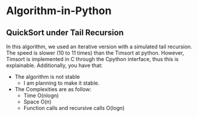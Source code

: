 # Algorithm-in-Python
## QuickSort under Tail Recursion
In this algorithm, we used an iterative version with a simulated tail recursion. The speed is slower (10 to 11 times) than the  Timsort at python. However, Timsort is implemented in C through the Cpython interface, thus this is explainable. 
Additionally, you have that:
+ The algorithm is not stable 
  + I am planning to make it stable.
+ The Complexities are as follow:
  + Time O(nlogn)
  + Space O(n)
  + Function calls and recursive calls O(logn)
